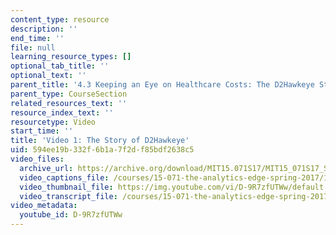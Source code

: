 ```yaml
---
content_type: resource
description: ''
end_time: ''
file: null
learning_resource_types: []
optional_tab_title: ''
optional_text: ''
parent_title: '4.3 Keeping an Eye on Healthcare Costs: The D2Hawkeye Story '
parent_type: CourseSection
related_resources_text: ''
resource_index_text: ''
resourcetype: Video
start_time: ''
title: 'Video 1: The Story of D2Hawkeye'
uid: 594ee19b-332f-6b1a-7f2d-f85bdf2638c5
video_files:
  archive_url: https://archive.org/download/MIT15.071S17/MIT15_071S17_Session_4.3.01_300k.mp4
  video_captions_file: /courses/15-071-the-analytics-edge-spring-2017/19172bb413a45593854b8af36764d1b9_D-9R7zfUTWw.vtt
  video_thumbnail_file: https://img.youtube.com/vi/D-9R7zfUTWw/default.jpg
  video_transcript_file: /courses/15-071-the-analytics-edge-spring-2017/934aa17f83cb7f96495cdfc09136d1e4_D-9R7zfUTWw.pdf
video_metadata:
  youtube_id: D-9R7zfUTWw
---
```

